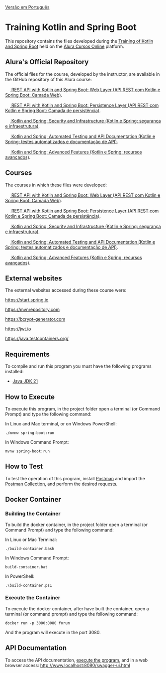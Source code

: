 [Versão em Português](README.md)

# Training Kotlin and Spring Boot

This repository contains the files developed during the [Training of Kotlin and Spring Boot](https://cursos.alura.com.br/formacao-kotlin-spring-boot) held on the [Alura Cursos Online](https://alura.com.br) platform.

## Alura's Official Repository

The official files for the course, developed by the instructor, are available in the GitHub repository of this Alura course:

[<img src="https://www.alura.com.br/assets/api/cursos/api-rest-kotlin-spring-boot-camada-web.svg" width="16px" height="16px"> REST API with Kotlin and Spring Boot: Web Layer (API REST com Kotlin e Spring Boot: Camada Web)](https://github.com/alura-cursos/2208-kotlin-spring).

[<img src="https://www.alura.com.br/assets/api/cursos/api-rest-kotlin-spring-boot-camada-persistencia.svg" width="16px" height="16px"> REST API with Kotlin and Spring Boot: Persistence Layer (API REST com Kotlin e Spring Boot: Camada de persistência)](https://github.com/alura-cursos/2210-kotlin-spring).

[<img src="https://www.alura.com.br/assets/api/cursos/kotlin-spring-seguranca-infraestrutura.svg" width="16px" height="16px"> Kotlin and Spring: Security and Infrastructure (Kotlin e Spring: segurança e infraestrutura)](https://github.com/alura-cursos/2217-kotlin-spring/).

[<img src="https://www.alura.com.br/assets/api/cursos/kotlin-spring-testes-automatizados-documentacao-api.svg" width="16px" height="16px"> Kotlin and Spring: Automated Testing and API Documentation (Kotlin e Spring: testes automatizados e documentação de API)](https://github.com/alura-cursos/2373-kotlin-spring-testes-automatizados).

[<img src="https://www.alura.com.br/assets/api/cursos/kotlin-spring-recursos-avancados.svg" width="16px" height="16px"> Kotlin and Spring: Advanced Features (Kotlin e Spring: recursos avançados)](https://github.com/alura-cursos/2519-kotlin-spring-outros-recursos).

## Courses

The courses in which these files were developed:

[<img src="https://www.alura.com.br/assets/api/cursos/api-rest-kotlin-spring-boot-camada-web.svg" width="16px" height="16px"> REST API with Kotlin and Spring Boot: Web Layer (API REST com Kotlin e Spring Boot: Camada Web)](https://cursos.alura.com.br/course/api-rest-kotlin-spring-boot-camada-web).

[<img src="https://www.alura.com.br/assets/api/cursos/api-rest-kotlin-spring-boot-camada-persistencia.svg" width="16px" height="16px"> REST API with Kotlin and Spring Boot: Persistence Layer (API REST com Kotlin e Spring Boot: Camada de persistência)](https://cursos.alura.com.br/course/api-rest-kotlin-spring-boot-camada-persistencia).

[<img src="https://www.alura.com.br/assets/api/cursos/kotlin-spring-seguranca-infraestrutura.svg" width="16px" height="16px"> Kotlin and Spring: Security and Infrastructure (Kotlin e Spring: segurança e infraestrutura)](https://cursos.alura.com.br/course/kotlin-spring-seguranca-infraestrutura).

[<img src="https://www.alura.com.br/assets/api/cursos/kotlin-spring-testes-automatizados-documentacao-api.svg" width="16px" height="16px"> Kotlin and Spring: Automated Testing and API Documentation (Kotlin e Spring: testes automatizados e documentação de API)](https://cursos.alura.com.br/course/kotlin-spring-testes-automatizados-documentacao-api).

[<img src="https://www.alura.com.br/assets/api/cursos/kotlin-spring-recursos-avancados.svg" width="16px" height="16px"> Kotlin and Spring: Advanced Features (Kotlin e Spring: recursos avançados)](https://cursos.alura.com.br/course/kotlin-spring-recursos-avancados).

## External websites

The external websites accessed during these course were:

https://start.spring.io

https://mvnrepository.com

https://bcrypt-generator.com

https://jwt.io

https://java.testcontainers.org/

## Requirements

To compile and run this program you must have the following programs installed:

- [Java JDK 21](https://www.oracle.com/java/technologies/downloads/#java21)

## How to Execute

To execute this program, in the project folder open a terminal (or Command Prompt) and type the following command:

In Linux and Mac terminal, or on Windows PowerShell:

```
./mvnw spring-boot:run
```

In Windows Command Prompt:

```
mvnw spring-boot:run
```

## How to Test

To test the operation of this program, install [Postman](https://www.postman.com/) and import the [Postman Collection](postman_collection.json), and perform the desired requests.

## Docker Container

### Building the Container

To build the docker container, in the project folder open a terminal (or Command Prompt) and type the following command:

In Linux or Mac Terminal:

```
./build-container.bash
```

In Windows Command Prompt:

```
build-container.bat
```

In PowerShell:

```
.\build-container.ps1
```

### Execute the Container

To execute the docker container, after have built the container, open a terminal (or command prompt) and type the following command:

```
docker run -p 3080:8080 forum
```

And the program will execute in the port 3080.

## API Documentation

To access the API documentation, [execute the program](#how-to-execute), and in a web browser access: http://www.localhost:8080/swagger-ui.html